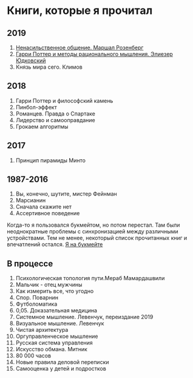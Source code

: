 # Книги, которые я прочитал


## 2019
1. [Ненасильственное общение. Маршал Розенберг](https://github.com/axtrace/knowledge_base/blob/master/books/NNC.md)
2. [Гарри Поттер и методы рационального мышления. Элиезер Юдковский](https://github.com/axtrace/knowledge_base/blob/master/books/hpmor.md)
3. Князь мира сего. Климов

## 2018
1. Гарри Поттер и философский камень
2. Пинбол-эффект
3. Романцев. Правда о Спартаке
4. Лидерство и самооправдание
5. Грокаем алгоритмы

## 2017
1. Принцип пирамиды Минто

## 1987-2016
1. Вы, конечно, шутите, мистер Фейнман
2. Марсианин
3. Сначала скажите нет
4. Ассертивное поведение

Когда-то я пользовался букмейтом, но потом перестал. Там были неоднократные проблемы с синхронизацией между различными устройствами. 
Тем не менее, некоторый список прочитанных книг и впечатлений остался.
[Я на букмейте](https://ru.bookmate.com/@matveysofyin/books/all)

## В процессе
1. Психологическая топология пути.Мераб Мамардашвили
2. Мальчик - отец мужчины
3. Как измерить все, что угодно
4. Спор. Поварнин
5. Футболоматика
6. 0,05. Доказательная медицина
7. Системное мышление. Левенчук, переиздание 2019
7. Визуальное мышление. Левенчук
8. Чистая архитектура
9. Оргуправленческое мышление
10. Русская система управления
11. Искусство обмана. Митник
12. 80 000 часов
13. Новые правила деловой переписки
14. Самооценка у детей и подростков


